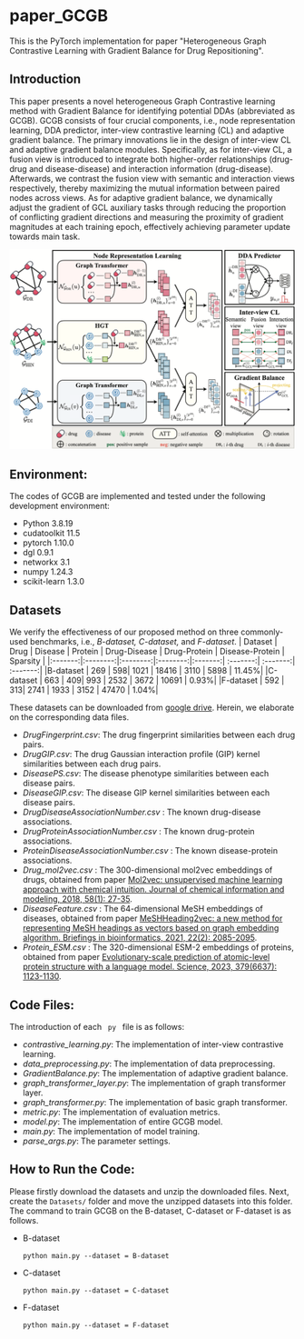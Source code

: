 # paper_GCGB
This is the PyTorch implementation for paper "Heterogeneous Graph Contrastive Learning with Gradient Balance for Drug Repositioning".

## Introduction
This paper presents a novel heterogeneous Graph Contrastive learning method with Gradient Balance for identifying potential DDAs (abbreviated as GCGB). GCGB consists of four crucial components, i.e., node representation learning, DDA predictor, inter-view contrastive learning (CL) and adaptive gradient balance. The primary innovations lie in the design of inter-view CL and adaptive gradient balance modules. Specifically, as for inter-view CL, a fusion view is introduced to integrate both higher-order relationships (drug-drug and disease-disease) and interaction information (drug-disease). Afterwards, we contrast the fusion view with semantic and interaction views respectively, thereby maximizing the mutual information between paired nodes across views. As for adaptive gradient balance, we dynamically adjust the gradient of GCL auxiliary tasks through reducing the proportion of conflicting gradient directions and measuring the proximity of gradient magnitudes at each training epoch, effectively achieving parameter update towards main task.

<img src='GCGB_figure.png'>

## Environment:
The codes of GCGB are implemented and tested under the following development environment:
-  Python 3.8.19
-  cudatoolkit 11.5
-  pytorch 1.10.0
-  dgl 0.9.1
-  networkx 3.1
-  numpy 1.24.3
-  scikit-learn 1.3.0

## Datasets
We verify the effectiveness of our proposed method on three commonly-used benchmarks, i.e., <i>B-dataset, C-dataset, </i>and <i>F-dataset</i>.
| Dataset |  Drug |  Disease |  Protein |  Drug-Disease | Drug-Protein |  Disease-Protein | Sparsity |
|:-------:|:--------:|:--------:|:--------:|:-------:| :-------:| :-------:| :-------:|
|B-dataset   | $269$ | $598$| $1021$ | $18416$ | $3110$ | $5898$ | $11.45\%$|
|C-dataset   | $663$ | $409$| $993$ | $2532$ | $3672$ | $10691$ | $0.93\%$|
|F-dataset   | $592$ | $313$| $2741$ | $1933$ | $3152$ | $47470$ | $1.04\%$|

These datasets can be downloaded from [google drive](https://drive.google.com/drive/folders/1w9orlSgM_HlwGwaVWPLYgRqbjdQc7RCv). Herein, we elaborate on the corresponding data files.
- <i>DrugFingerprint.csv</i>: The drug fingerprint similarities between each drug pairs.
- <i>DrugGIP.csv</i>: The drug Gaussian interaction profile (GIP) kernel similarities between each drug pairs.
- <i>DiseasePS.csv</i>: The disease phenotype similarities between each disease pairs.
- <i>DiseaseGIP.csv</i>: The disease GIP kernel similarities between each disease pairs.
- <i> DrugDiseaseAssociationNumber.csv </i>: The known drug-disease associations.
- <i> DrugProteinAssociationNumber.csv </i>: The known drug-protein associations.
- <i> ProteinDiseaseAssociationNumber.csv </i>: The known disease-protein associations.
- <i> Drug_mol2vec.csv </i>: The 300-dimensional mol2vec embeddings of drugs, obtained from paper [Mol2vec: unsupervised machine learning approach with chemical intuition. Journal of chemical information and modeling, 2018, 58(1): 27-35](https://pubmed.ncbi.nlm.nih.gov/29268609/).
- <i> DiseaseFeature.csv </i>: The 64-dimensional MeSH embeddings of diseases, obtained from paper [MeSHHeading2vec: a new method for representing MeSH headings as vectors based on graph embedding algorithm. Briefings in bioinformatics, 2021, 22(2): 2085-2095](https://academic.oup.com/bib/article/22/2/2085/5813844).
- <i> Protein_ESM.csv </i>: The 320-dimensional ESM-2 embeddings of proteins, obtained from paper [Evolutionary-scale prediction of atomic-level protein structure with a language model. Science, 2023, 379(6637): 1123-1130](https://www.science.org/doi/abs/10.1126/science.ade2574).

## Code Files:
The introduction of each <code> py </code> file is as follows:
- <i>contrastive_learning.py</i>: The implementation of inter-view contrastive learning.
- <i>data_preprocessing.py</i>: The implementation of data preprocessing.
- <i>GradientBalance.py</i>: The implementation of adaptive gradient balance.
- <i>graph_transformer_layer.py</i>: The implementation of graph transformer layer.
- <i>graph_transformer.py</i>: The implementation of basic graph transformer.
- <i>metric.py</i>: The implementation of evaluation metrics.
- <i>model.py</i>: The implementation of entire GCGB model.
- <i>main.py</i>: The implementation of model training.
- <i>parse_args.py</i>: The parameter settings.

## How to Run the Code:
Please firstly download the datasets and unzip the downloaded files. Next, create the <code>Datasets/</code> folder and move the unzipped datasets into this folder. The command to train GCGB on the B-dataset, C-dataset or F-dataset is as follows.

<ul>
<li>B-dataset<pre><code>python main.py --dataset = B-dataset</code></pre>
</li>
<li>C-dataset<pre><code>python main.py --dataset = C-dataset</code></pre>
</li>
<li>F-dataset<pre><code>python main.py --dataset = F-dataset</code></pre>
</li>
</ul>
</body></html>
